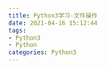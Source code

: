 ```yaml
---
title: Python3学习-文件操作
date: 2021-04-16 15:12:44
tags:
- Python3
- Python
categories: Python3
---
```


